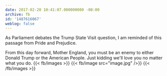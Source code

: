 ```yaml
---
date: 2017-02-20 10:41:07.000000000 -08:00
archive: fb
id: '1487616067'
weblog: false
---
```


As Parliament debates the Trump State Visit question, I am reminded of this passage from Pride and Prejudice.

From this day forward, Mother England, you must be an enemy to either Donald Trump or the American People. Just kidding we'll love you no matter what you do.
{{< fb/images >}}
{{< fb/image src="image.jpg" />}}
{{< /fb/images >}}
